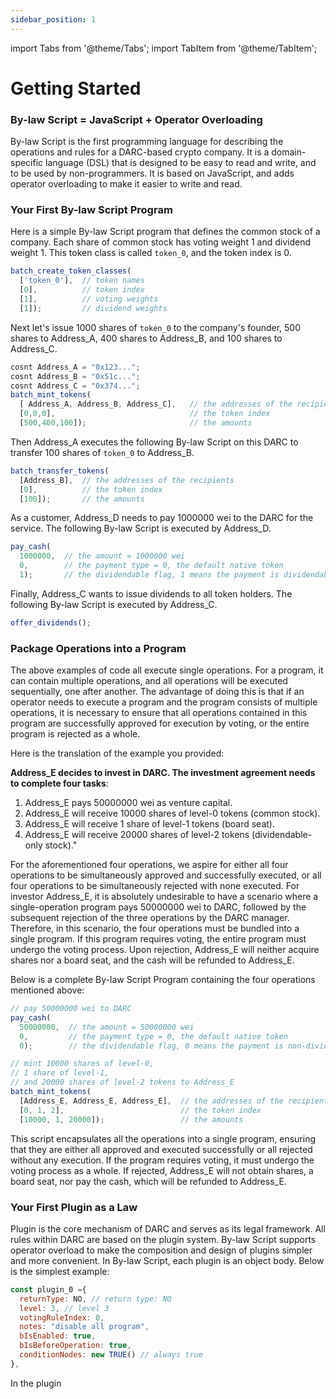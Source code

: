 ```yaml
---
sidebar_position: 1
---
```


import Tabs from '@theme/Tabs';
import TabItem from '@theme/TabItem';

# Getting Started

### By-law Script = JavaScript + Operator Overloading

By-law Script is the first programming language for describing the operations and rules for a DARC-based crypto company. It is a domain-specific language (DSL) that is designed to be easy to read and write, and to be used by non-programmers. It is based on JavaScript, and adds operator overloading to make it easier to write and read.

### Your First By-law Script Program

Here is a simple By-law Script program that defines the common stock of a company. Each share of common stock has voting weight 1 and dividend weight 1. This token class is called `token_0`, and the token index is 0.

```javascript
batch_create_token_classes(
  ['token_0'],  // token names
  [0],          // token index
  [1],          // voting weights
  [1]);         // dividend weights
```

Next let's issue 1000 shares of `token_0` to the company's founder, 500 shares to Address_A, 400 shares to Address_B, and 100 shares to Address_C.

```javascript
cosnt Address_A = "0x123...";
cosnt Address_B = "0x51c...";
cosnt Address_C = "0x374...";
batch_mint_tokens(
  [ Address_A, Address_B, Address_C],   // the addresses of the recipients
  [0,0,0],                              // the token index
  [500,400,100]);                       // the amounts
```

Then Address_A executes the following By-law Script on this DARC to transfer 100 shares of `token_0` to Address_B.

```javascript
batch_transfer_tokens(
  [Address_B],  // the addresses of the recipients
  [0],          // the token index
  [100]);       // the amounts
```

As a customer, Address_D needs to pay 1000000 wei to the DARC for the service. The following By-law Script is executed by Address_D.

```javascript
pay_cash(
  1000000,  // the amount = 1000000 wei
  0,        // the payment type = 0, the default native token
  1);       // the dividendable flag, 1 means the payment is dividendable
```

Finally, Address_C wants to issue dividends to all token holders. The following By-law Script is executed by Address_C.

```javascript
offer_dividends();
```

### Package Operations into a Program

The above examples of code all execute single operations. For a program, it can contain multiple operations, and all operations will be executed sequentially, one after another. The advantage of doing this is that if an operator needs to execute a program and the program consists of multiple operations, it is necessary to ensure that all operations contained in this program are successfully approved for execution by voting, or the entire program is rejected as a whole.

Here is the translation of the example you provided:

**Address_E decides to invest in DARC. The investment agreement needs to complete four tasks**:

1. Address_E pays 50000000 wei as venture capital.
2. Address_E will receive 10000 shares of level-0 tokens (common stock).
3. Address_E will receive 1 share of level-1 tokens (board seat).
4. Address_E will receive 20000 shares of level-2 tokens (dividendable-only stock)."


For the aforementioned four operations, we aspire for either all four operations to be simultaneously approved and successfully executed, or all four operations to be simultaneously rejected with none executed. For investor Address_E, it is absolutely undesirable to have a scenario where a single-operation program pays 50000000 wei to DARC, followed by the subsequent rejection of the three operations by the DARC manager. Therefore, in this scenario, the four operations must be bundled into a single program. If this program requires voting, the entire program must undergo the voting process. Upon rejection, Address_E will neither acquire shares nor a board seat, and the cash will be refunded to Address_E.

Below is a complete By-law Script Program containing the four operations mentioned above:
  
```javascript
// pay 50000000 wei to DARC
pay_cash(
  50000000,  // the amount = 50000000 wei
  0,         // the payment type = 0, the default native token
  0);        // the dividendable flag, 0 means the payment is non-dividendable

// mint 10000 shares of level-0, 
// 1 share of level-1, 
// and 20000 shares of level-2 tokens to Address_E
batch_mint_tokens(
  [Address_E, Address_E, Address_E],  // the addresses of the recipients
  [0, 1, 2],                          // the token index
  [10000, 1, 20000]);                 // the amounts

```

This script encapsulates all the operations into a single program, ensuring that they are either all approved and executed successfully or all rejected without any execution. If the program requires voting, it must undergo the voting process as a whole. If rejected, Address_E will not obtain shares, a board seat, nor pay the cash, which will be refunded to Address_E.

### Your First Plugin as a Law

Plugin is the core mechanism of DARC and serves as its legal framework. All rules within DARC are based on the plugin system. By-law Script supports operator overload to make the composition and design of plugins simpler and more convenient. In By-law Script, each plugin is an object body. Below is the simplest example:

```javascript
const plugin_0 ={
  returnType: NO, // return type: NO
  level: 3, // level 3
  votingRuleIndex: 0,
  notes: "disable all program",
  bIsEnabled: true,
  bIsBeforeOperation: true,
  conditionNodes: new TRUE() // always true
},
```

In the plugin 
